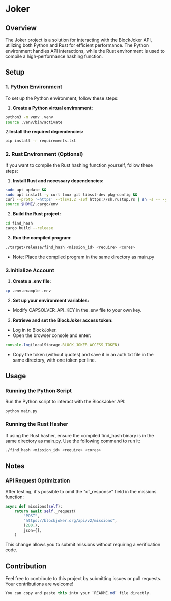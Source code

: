 # Joker

## Overview

The Joker project is a solution for interacting with the BlockJoker API, utilizing both Python and Rust for efficient performance. The Python environment handles API interactions, while the Rust environment is used to compile a high-performance hashing function.

## Setup

### 1. Python Environment

To set up the Python environment, follow these steps:

1. **Create a Python virtual environment:**

```sh
python3 -m venv .venv
source .venv/bin/activate
```

2.**Install the required dependencies:**
```sh
pip install -r requirements.txt
```

### 2. Rust Environment (Optional)
If you want to compile the Rust hashing function yourself, follow these steps:

1. **Install Rust and necessary dependencies:**
```sh
sudo apt update &&
sudo apt install -y curl tmux git libssl-dev pkg-config &&
curl --proto '=https' --tlsv1.2 -sSf https://sh.rustup.rs | sh -s -- -y &&
source $HOME/.cargo/env
```

2. **Build the Rust project:**
```sh
cd find_hash
cargo build --release
```

3. **Run the compiled program:**
```sh
./target/release/find_hash <mission_id> <require> <cores>
```
- Note: Place the compiled program in the same directory as main.py

### 3.Initialize Account

1. **Create a .env file:**
```sh
cp .env.example .env
```

2. **Set up your environment variables:**

- Modify CAPSOLVER_API_KEY in the .env file to your own key.

3. **Retrieve and set the BlockJoker access token:**

- Log in to BlockJoker.
- Open the browser console and enter:

```js
console.log(localStorage.BLOCK_JOKER_ACCESS_TOKEN)
```
- Copy the token (without quotes) and save it in an auth.txt file in the same directory, with one token per line.

## Usage

### Running the Python Script

Run the Python script to interact with the BlockJoker API:

```sh
python main.py
```

### Running the Rust Hasher

If using the Rust hasher, ensure the compiled find_hash binary is in the same directory as main.py. Use the following command to run it:

```sh
./find_hash <mission_id> <require> <cores>
```

## Notes

### API Request Optimization

After testing, it's possible to omit the "cf_response" field in the missions function:

```python
async def missions(self):
    return await self._request(
        "POST",
        "https://blockjoker.org/api/v2/missions",
        (200,),
        json={},
    )
```
This change allows you to submit missions without requiring a verification code.

## Contribution

Feel free to contribute to this project by submitting issues or pull requests. Your contributions are welcome!

```csharp
You can copy and paste this into your `README.md` file directly.
```